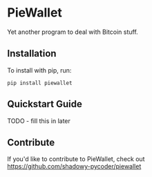 PieWallet
======

Yet another program to deal with Bitcoin stuff.

Installation
------------

To install with pip, run:

    pip install piewallet

Quickstart Guide
----------------

TODO - fill this in later

Contribute
----------

If you'd like to contribute to PieWallet, check out https://github.com/shadowy-pycoder/piewallet

